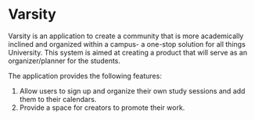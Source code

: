 # Varsity
Varsity is an application to create a community that is more academically inclined and organized within a campus- a one-stop solution for all things University. This system is aimed at creating a product that will serve as an organizer/planner for the students.

The application provides the following features:
1. Allow users to sign up and organize their own study sessions and add them to their calendars. 
2. Provide a space for creators to promote their work.

